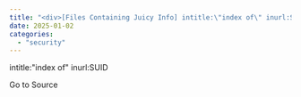 ```yaml
---
title: "<div>[Files Containing Juicy Info] intitle:\"index of\" inurl:SUID</div>"
date: 2025-01-02
categories: 
  - "security"
---
```


intitle:"index of" inurl:SUID

Go to Source
